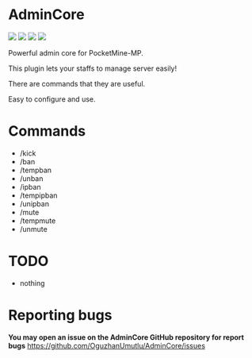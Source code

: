 # AdminCore
[![](https://poggit.pmmp.io/shield.state/AdminCore)](https://poggit.pmmp.io/p/AdminCore)
[![](https://poggit.pmmp.io/shield.api/AdminCore)](https://poggit.pmmp.io/p/AdminCore)
[![](https://poggit.pmmp.io/shield.dl.total/AdminCore)](https://poggit.pmmp.io/p/AdminCore)
[![](https://poggit.pmmp.io/shield.dl/AdminCore)](https://poggit.pmmp.io/p/AdminCore)

Powerful admin core for PocketMine-MP.

This plugin lets your staffs to manage server easily!

There are commands that they are useful.

Easy to configure and use.

# Commands
- /kick
- /ban
- /tempban
- /unban
- /ipban
- /tempipban
- /unipban
- /mute
- /tempmute
- /unmute

# TODO
- nothing

# Reporting bugs
**You may open an issue on the AdminCore GitHub repository for report bugs**
https://github.com/OguzhanUmutlu/AdminCore/issues
